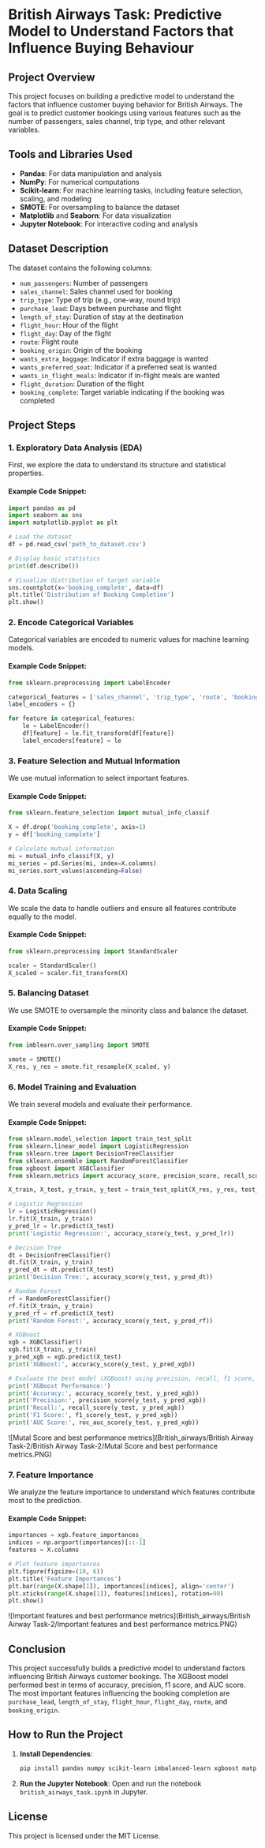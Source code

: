 # British Airways Task: Predictive Model to Understand Factors that Influence Buying Behaviour

## Project Overview

This project focuses on building a predictive model to understand the factors that influence customer buying behavior for British Airways. The goal is to predict customer bookings using various features such as the number of passengers, sales channel, trip type, and other relevant variables.

## Tools and Libraries Used

- **Pandas**: For data manipulation and analysis
- **NumPy**: For numerical computations
- **Scikit-learn**: For machine learning tasks, including feature selection, scaling, and modeling
- **SMOTE**: For oversampling to balance the dataset
- **Matplotlib** and **Seaborn**: For data visualization
- **Jupyter Notebook**: For interactive coding and analysis

## Dataset Description

The dataset contains the following columns:
- `num_passengers`: Number of passengers
- `sales_channel`: Sales channel used for booking
- `trip_type`: Type of trip (e.g., one-way, round trip)
- `purchase_lead`: Days between purchase and flight
- `length_of_stay`: Duration of stay at the destination
- `flight_hour`: Hour of the flight
- `flight_day`: Day of the flight
- `route`: Flight route
- `booking_origin`: Origin of the booking
- `wants_extra_baggage`: Indicator if extra baggage is wanted
- `wants_preferred_seat`: Indicator if a preferred seat is wanted
- `wants_in_flight_meals`: Indicator if in-flight meals are wanted
- `flight_duration`: Duration of the flight
- `booking_complete`: Target variable indicating if the booking was completed

## Project Steps

### 1. Exploratory Data Analysis (EDA)
First, we explore the data to understand its structure and statistical properties.

#### Example Code Snippet:
```python
import pandas as pd
import seaborn as sns
import matplotlib.pyplot as plt

# Load the dataset
df = pd.read_csv('path_to_dataset.csv')

# Display basic statistics
print(df.describe())

# Visualize distribution of target variable
sns.countplot(x='booking_complete', data=df)
plt.title('Distribution of Booking Completion')
plt.show()
```

### 2. Encode Categorical Variables
Categorical variables are encoded to numeric values for machine learning models.

#### Example Code Snippet:
```python
from sklearn.preprocessing import LabelEncoder

categorical_features = ['sales_channel', 'trip_type', 'route', 'booking_origin']
label_encoders = {}

for feature in categorical_features:
    le = LabelEncoder()
    df[feature] = le.fit_transform(df[feature])
    label_encoders[feature] = le
```

### 3. Feature Selection and Mutual Information
We use mutual information to select important features.

#### Example Code Snippet:
```python
from sklearn.feature_selection import mutual_info_classif

X = df.drop('booking_complete', axis=1)
y = df['booking_complete']

# Calculate mutual information
mi = mutual_info_classif(X, y)
mi_series = pd.Series(mi, index=X.columns)
mi_series.sort_values(ascending=False)
```


### 4. Data Scaling
We scale the data to handle outliers and ensure all features contribute equally to the model.

#### Example Code Snippet:
```python
from sklearn.preprocessing import StandardScaler

scaler = StandardScaler()
X_scaled = scaler.fit_transform(X)
```

### 5. Balancing Dataset
We use SMOTE to oversample the minority class and balance the dataset.

#### Example Code Snippet:
```python
from imblearn.over_sampling import SMOTE

smote = SMOTE()
X_res, y_res = smote.fit_resample(X_scaled, y)
```

### 6. Model Training and Evaluation
We train several models and evaluate their performance.

#### Example Code Snippet:
```python
from sklearn.model_selection import train_test_split
from sklearn.linear_model import LogisticRegression
from sklearn.tree import DecisionTreeClassifier
from sklearn.ensemble import RandomForestClassifier
from xgboost import XGBClassifier
from sklearn.metrics import accuracy_score, precision_score, recall_score, f1_score, roc_auc_score

X_train, X_test, y_train, y_test = train_test_split(X_res, y_res, test_size=0.2, random_state=42)

# Logistic Regression
lr = LogisticRegression()
lr.fit(X_train, y_train)
y_pred_lr = lr.predict(X_test)
print('Logistic Regression:', accuracy_score(y_test, y_pred_lr))

# Decision Tree
dt = DecisionTreeClassifier()
dt.fit(X_train, y_train)
y_pred_dt = dt.predict(X_test)
print('Decision Tree:', accuracy_score(y_test, y_pred_dt))

# Random Forest
rf = RandomForestClassifier()
rf.fit(X_train, y_train)
y_pred_rf = rf.predict(X_test)
print('Random Forest:', accuracy_score(y_test, y_pred_rf))

# XGBoost
xgb = XGBClassifier()
xgb.fit(X_train, y_train)
y_pred_xgb = xgb.predict(X_test)
print('XGBoost:', accuracy_score(y_test, y_pred_xgb))

# Evaluate the best model (XGBoost) using precision, recall, f1 score, and AUC
print('XGBoost Performance:')
print('Accuracy:', accuracy_score(y_test, y_pred_xgb))
print('Precision:', precision_score(y_test, y_pred_xgb))
print('Recall:', recall_score(y_test, y_pred_xgb))
print('F1 Score:', f1_score(y_test, y_pred_xgb))
print('AUC Score:', roc_auc_score(y_test, y_pred_xgb))
```

![Mutal Score and best performance metrics](British_airways/British Airway Task-2/British Airway Task-2/Mutal Score and best performance metrics.PNG)

### 7. Feature Importance
We analyze the feature importance to understand which features contribute most to the prediction.

#### Example Code Snippet:
```python
importances = xgb.feature_importances_
indices = np.argsort(importances)[::-1]
features = X.columns

# Plot feature importances
plt.figure(figsize=(10, 6))
plt.title('Feature Importances')
plt.bar(range(X.shape[1]), importances[indices], align='center')
plt.xticks(range(X.shape[1]), features[indices], rotation=90)
plt.show()
```

![Important features and best performance metrics](British_airways/British Airway Task-2/Important features and best performance metrics.PNG)

## Conclusion
This project successfully builds a predictive model to understand factors influencing British Airways customer bookings. The XGBoost model performed best in terms of accuracy, precision, f1 score, and AUC score. The most important features influencing the booking completion are `purchase_lead`, `length_of_stay`, `flight_hour`, `flight_day`, `route`, and `booking_origin`.

## How to Run the Project
1. **Install Dependencies**:
   ```bash
   pip install pandas numpy scikit-learn imbalanced-learn xgboost matplotlib seaborn
   ```
2. **Run the Jupyter Notebook**: Open and run the notebook `british_airways_task.ipynb` in Jupyter.

## License
This project is licensed under the MIT License.